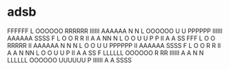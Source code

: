 # adsb

FFFFFF  L       OOOOOO  RRRRRR  IIIIII  AAAAAA  N    N     L       OOOOOO  U    U  PPPPPP  IIIIII  AAAAAA    SSSS
F       L       O    O  R    R    II    A    A  NN   N     L       O    O  U    U  P    P    II    A    A  SS
FFF     L       O    O  RRRRR     II    AAAAAA  N  N N     L       O    O  U    U  PPPPPP    II    AAAAAA   SSSS
F       L       O    O  R  R      II    A    A  N   NN     L       O    O  U    U  P         II    A    A      SS
F       LLLLLL  OOOOOO  R   RR  IIIIII  A    A  N    N     LLLLLL  OOOOOO  UUUUUU  P       IIIIII  A    A  SSSS
